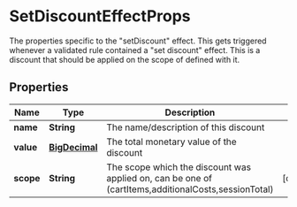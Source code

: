 

# SetDiscountEffectProps

The properties specific to the \"setDiscount\" effect. This gets triggered whenever a validated rule contained a \"set discount\" effect. This is a discount that should be applied on the scope of defined with it.
## Properties

Name | Type | Description | Notes
------------ | ------------- | ------------- | -------------
**name** | **String** | The name/description of this discount | 
**value** | [**BigDecimal**](BigDecimal.md) | The total monetary value of the discount | 
**scope** | **String** | The scope which the discount was applied on, can be one of (cartItems,additionalCosts,sessionTotal) |  [optional]



